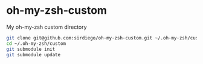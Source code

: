 # oh-my-zsh-custom
My oh-my-zsh custom directory
```bash
git clone git@github.com:sirdiego/oh-my-zsh-custom.git ~/.oh-my-zsh/custom
cd ~/.oh-my-zsh/custom
git submodule init
git submodule update
```
